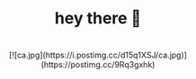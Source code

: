 <h1 align="center">hey there 👋</h1>

###

<br clear="both">

<div align="center">
  [![ca.jpg](https://i.postimg.cc/d15q1XSJ/ca.jpg)](https://postimg.cc/9Rq3gxhk)
</div>

###


